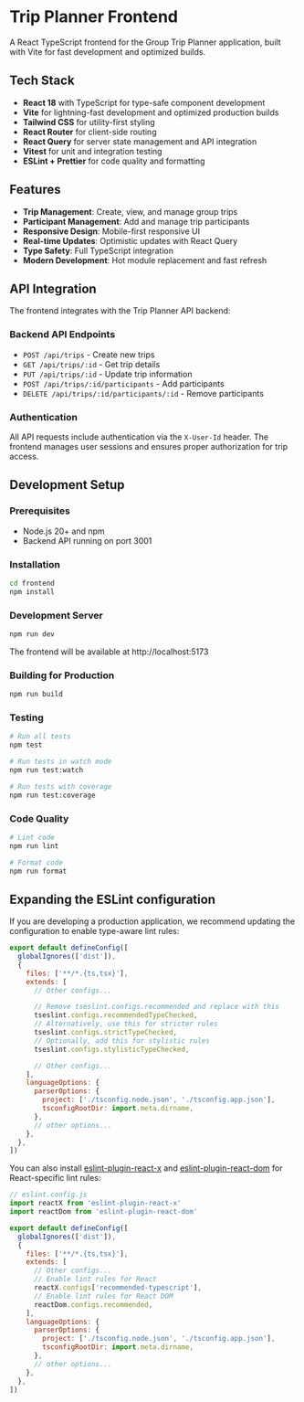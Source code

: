 # Trip Planner Frontend

A React TypeScript frontend for the Group Trip Planner application, built with Vite for fast development and optimized builds.

## Tech Stack

- **React 18** with TypeScript for type-safe component development
- **Vite** for lightning-fast development and optimized production builds
- **Tailwind CSS** for utility-first styling
- **React Router** for client-side routing
- **React Query** for server state management and API integration
- **Vitest** for unit and integration testing
- **ESLint + Prettier** for code quality and formatting

## Features

- **Trip Management**: Create, view, and manage group trips
- **Participant Management**: Add and manage trip participants
- **Responsive Design**: Mobile-first responsive UI
- **Real-time Updates**: Optimistic updates with React Query
- **Type Safety**: Full TypeScript integration
- **Modern Development**: Hot module replacement and fast refresh

## API Integration

The frontend integrates with the Trip Planner API backend:

### Backend API Endpoints
- `POST /api/trips` - Create new trips
- `GET /api/trips/:id` - Get trip details
- `PUT /api/trips/:id` - Update trip information
- `POST /api/trips/:id/participants` - Add participants
- `DELETE /api/trips/:id/participants/:id` - Remove participants

### Authentication
All API requests include authentication via the `X-User-Id` header. The frontend manages user sessions and ensures proper authorization for trip access.

## Development Setup

### Prerequisites
- Node.js 20+ and npm
- Backend API running on port 3001

### Installation
```bash
cd frontend
npm install
```

### Development Server
```bash
npm run dev
```
The frontend will be available at http://localhost:5173

### Building for Production
```bash
npm run build
```

### Testing
```bash
# Run all tests
npm test

# Run tests in watch mode
npm run test:watch

# Run tests with coverage
npm run test:coverage
```

### Code Quality
```bash
# Lint code
npm run lint

# Format code
npm run format
```

## Expanding the ESLint configuration

If you are developing a production application, we recommend updating the configuration to enable type-aware lint rules:

```js
export default defineConfig([
  globalIgnores(['dist']),
  {
    files: ['**/*.{ts,tsx}'],
    extends: [
      // Other configs...

      // Remove tseslint.configs.recommended and replace with this
      tseslint.configs.recommendedTypeChecked,
      // Alternatively, use this for stricter rules
      tseslint.configs.strictTypeChecked,
      // Optionally, add this for stylistic rules
      tseslint.configs.stylisticTypeChecked,

      // Other configs...
    ],
    languageOptions: {
      parserOptions: {
        project: ['./tsconfig.node.json', './tsconfig.app.json'],
        tsconfigRootDir: import.meta.dirname,
      },
      // other options...
    },
  },
])
```

You can also install [eslint-plugin-react-x](https://github.com/Rel1cx/eslint-react/tree/main/packages/plugins/eslint-plugin-react-x) and [eslint-plugin-react-dom](https://github.com/Rel1cx/eslint-react/tree/main/packages/plugins/eslint-plugin-react-dom) for React-specific lint rules:

```js
// eslint.config.js
import reactX from 'eslint-plugin-react-x'
import reactDom from 'eslint-plugin-react-dom'

export default defineConfig([
  globalIgnores(['dist']),
  {
    files: ['**/*.{ts,tsx}'],
    extends: [
      // Other configs...
      // Enable lint rules for React
      reactX.configs['recommended-typescript'],
      // Enable lint rules for React DOM
      reactDom.configs.recommended,
    ],
    languageOptions: {
      parserOptions: {
        project: ['./tsconfig.node.json', './tsconfig.app.json'],
        tsconfigRootDir: import.meta.dirname,
      },
      // other options...
    },
  },
])
```

